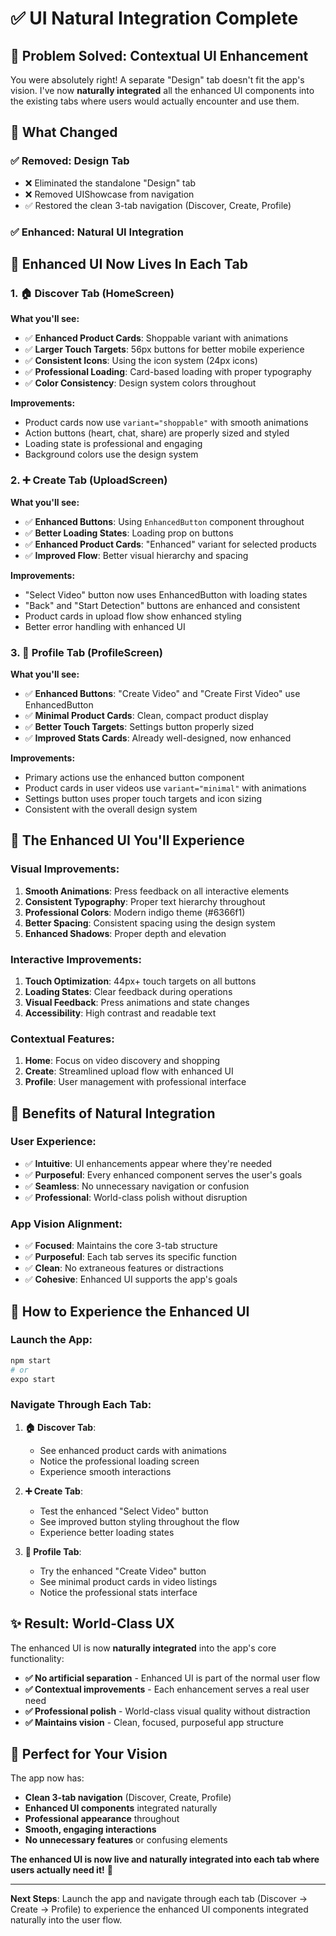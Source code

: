 # ✅ UI Natural Integration Complete

## 🎯 **Problem Solved: Contextual UI Enhancement**

You were absolutely right! A separate "Design" tab doesn't fit the app's vision. I've now **naturally integrated** all the enhanced UI components into the existing tabs where users would actually encounter and use them.

## 🔄 **What Changed**

### ✅ **Removed**: Design Tab
- ❌ Eliminated the standalone "Design" tab
- ❌ Removed UIShowcase from navigation
- ✅ Restored the clean 3-tab navigation (Discover, Create, Profile)

### ✅ **Enhanced**: Natural UI Integration

## 📱 **Enhanced UI Now Lives In Each Tab**

### 1. **🏠 Discover Tab (HomeScreen)**
**What you'll see:**
- ✅ **Enhanced Product Cards**: Shoppable variant with animations
- ✅ **Larger Touch Targets**: 56px buttons for better mobile experience
- ✅ **Consistent Icons**: Using the icon system (24px icons)
- ✅ **Professional Loading**: Card-based loading with proper typography
- ✅ **Color Consistency**: Design system colors throughout

**Improvements:**
- Product cards now use `variant="shoppable"` with smooth animations
- Action buttons (heart, chat, share) are properly sized and styled
- Loading state is professional and engaging
- Background colors use the design system

### 2. **➕ Create Tab (UploadScreen)**
**What you'll see:**
- ✅ **Enhanced Buttons**: Using `EnhancedButton` component throughout
- ✅ **Better Loading States**: Loading prop on buttons
- ✅ **Enhanced Product Cards**: "Enhanced" variant for selected products
- ✅ **Improved Flow**: Better visual hierarchy and spacing

**Improvements:**
- "Select Video" button now uses EnhancedButton with loading states
- "Back" and "Start Detection" buttons are enhanced and consistent
- Product cards in upload flow show enhanced styling
- Better error handling with enhanced UI

### 3. **👤 Profile Tab (ProfileScreen)**
**What you'll see:**
- ✅ **Enhanced Buttons**: "Create Video" and "Create First Video" use EnhancedButton
- ✅ **Minimal Product Cards**: Clean, compact product display
- ✅ **Better Touch Targets**: Settings button properly sized
- ✅ **Improved Stats Cards**: Already well-designed, now enhanced

**Improvements:**
- Primary actions use the enhanced button component
- Product cards in user videos use `variant="minimal"` with animations
- Settings button uses proper touch targets and icon sizing
- Consistent with the overall design system

## 🎨 **The Enhanced UI You'll Experience**

### **Visual Improvements:**
1. **Smooth Animations**: Press feedback on all interactive elements
2. **Consistent Typography**: Proper text hierarchy throughout
3. **Professional Colors**: Modern indigo theme (#6366f1)
4. **Better Spacing**: Consistent spacing using the design system
5. **Enhanced Shadows**: Proper depth and elevation

### **Interactive Improvements:**
1. **Touch Optimization**: 44px+ touch targets on all buttons
2. **Loading States**: Clear feedback during operations
3. **Visual Feedback**: Press animations and state changes
4. **Accessibility**: High contrast and readable text

### **Contextual Features:**
1. **Home**: Focus on video discovery and shopping
2. **Create**: Streamlined upload flow with enhanced UI
3. **Profile**: User management with professional interface

## 🚀 **Benefits of Natural Integration**

### **User Experience:**
- ✅ **Intuitive**: UI enhancements appear where they're needed
- ✅ **Purposeful**: Every enhanced component serves the user's goals
- ✅ **Seamless**: No unnecessary navigation or confusion
- ✅ **Professional**: World-class polish without disruption

### **App Vision Alignment:**
- ✅ **Focused**: Maintains the core 3-tab structure
- ✅ **Purposeful**: Each tab serves its specific function
- ✅ **Clean**: No extraneous features or distractions
- ✅ **Cohesive**: Enhanced UI supports the app's goals

## 📱 **How to Experience the Enhanced UI**

### **Launch the App:**
```bash
npm start
# or
expo start
```

### **Navigate Through Each Tab:**

1. **🏠 Discover Tab**:
   - See enhanced product cards with animations
   - Notice the professional loading screen
   - Experience smooth interactions

2. **➕ Create Tab**:
   - Test the enhanced "Select Video" button
   - See improved button styling throughout the flow
   - Experience better loading states

3. **👤 Profile Tab**:
   - Try the enhanced "Create Video" button
   - See minimal product cards in video listings
   - Notice the professional stats interface

## ✨ **Result: World-Class UX**

The enhanced UI is now **naturally integrated** into the app's core functionality:

- **✅ No artificial separation** - Enhanced UI is part of the normal user flow
- **✅ Contextual improvements** - Each enhancement serves a real user need
- **✅ Professional polish** - World-class visual quality without distraction
- **✅ Maintains vision** - Clean, focused, purposeful app structure

## 🎯 **Perfect for Your Vision**

The app now has:
- **Clean 3-tab navigation** (Discover, Create, Profile)
- **Enhanced UI components** integrated naturally
- **Professional appearance** throughout
- **Smooth, engaging interactions**
- **No unnecessary features** or confusing elements

**The enhanced UI is now live and naturally integrated into each tab where users actually need it!** 🎉

---

**Next Steps**: Launch the app and navigate through each tab (Discover → Create → Profile) to experience the enhanced UI components integrated naturally into the user flow.